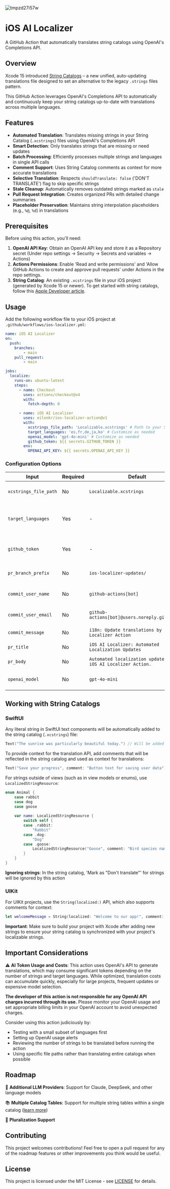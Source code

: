 ![tmpzd27i57w](https://github.com/user-attachments/assets/6c3c3049-8d56-488b-85e9-2597209a7116)

# iOS AI Localizer

A GitHub Action that automatically translates string catalogs using OpenAI's Completions API.

## Overview

Xcode 15 introduced [String Catalogs](https://developer.apple.com/documentation/xcode/localizing-and-varying-text-with-a-string-catalog) – a new unified, auto-updating translations file designed to set an alternative to the legacy `.strings` files pattern.

This GitHub Action leverages OpenAI's Completions API to automatically and continuously keep your string catalogs up-to-date with translations across multiple languages.

## Features

- **Automated Translation**: Translates missing strings in your String Catalog (`.xcstrings`) files using OpenAI's Completions API
- **Smart Detection**: Only translates strings that are missing or need updates
- **Batch Processing**: Efficiently processes multiple strings and languages in single API calls
- **Comment Support**: Uses String Catalog comments as context for more accurate translations
- **Selective Translation**: Respects `shouldTranslate: false` ('DON'T TRANSLATE') flag to skip specific strings
- **Stale Cleanup**: Automatically removes outdated strings marked as `stale`
- **Pull Request Integration**: Creates organized PRs with detailed change summaries
- **Placeholder Preservation**: Maintains string interpolation placeholders (e.g., `%@`, `%d`) in translations

## Prerequisites

Before using this action, you'll need:

1. **OpenAI API Key**: Obtain an OpenAI API key and store it as a Repository secret (Under repo settings → Security → Secrets and variables → Actions)
2. **Actions Permissions**: Enable 'Read and write permissions' and 'Allow GitHub Actions to create and approve pull requests' under Actions in the repo settings.
3. **String Catalog**: An existing `.xcstrings` file in your iOS project (generated by Xcode 15 or newer). To get started with string catalogs, follow this [Apple Developer article](https://developer.apple.com/documentation/xcode/localizing-and-varying-text-with-a-string-catalog).

## Usage

Add the following workflow file to your iOS project at `.github/workflows/ios-localizer.yml`:

```yaml
name: iOS AI Localizer
on:
  push:
    branches:
        - main
    pull_request:
        - main

jobs:
  localize:
    runs-on: ubuntu-latest
    steps:
      - name: Checkout
        uses: actions/checkout@v4
        with:
          fetch-depth: 0

      - name: iOS AI Localizer
        uses: eilonkr/ios-localizer-action@v1
        with:
          xcstrings_file_path: 'Localizable.xcstrings' # Path to your String Catalog in your project
          target_languages: 'es,fr,de,ja,ko' # Customize as needed
          openai_model: 'gpt-4o-mini' # Customize as needed
          github_token: ${{ secrets.GITHUB_TOKEN }}
        env:
          OPENAI_API_KEY: ${{ secrets.OPENAI_API_KEY }}
```

### Configuration Options

| Input | Required | Default | Description |
|-------|----------|---------|-------------|
| `xcstrings_file_path` | No | `Localizable.xcstrings` | Path to your String Catalog file |
| `target_languages` | Yes | - | Comma-separated language codes (e.g., `es,fr,de`) |
| `github_token` | Yes | - | GitHub token for creating PRs |
| `pr_branch_prefix` | No | `ios-localizer-updates/` | Prefix for PR branch names |
| `commit_user_name` | No | `github-actions[bot]` | Git commit author name |
| `commit_user_email` | No | `github-actions[bot]@users.noreply.github.com` | Git commit author email |
| `commit_message` | No | `i18n: Update translations by iOS AI Localizer Action` | Commit message |
| `pr_title` | No | `iOS AI Localizer: Automated Localization Updates` | Pull request title |
| `pr_body` | No | `Automated localization updates by the iOS AI Localizer Action.` | Pull request body |
| `openai_model` | No | `gpt-4o-mini` | OpenAI model to use |

## Working with String Catalogs

### SwiftUI

Any literal string in SwiftUI text components will be automatically added to the string catalog (`.xcstrings`) file:

```swift
Text("The sunrise was particularly beautiful today.") // Will be added to the string catalog
```

To provide context for the translation API, add comments that will be reflected in the string catalog and used as context for translations:

```swift
Text("Save your progress", comment: "Button text for saving user data")
```

For strings outside of views (such as in view models or enums), use `LocalizedStringResource`:

```swift
enum Animal {
    case rabbit
    case dog
    case goose
    
    var name: LocalizedStringResource {
        switch self {
        case .rabbit:
            "Rabbit"
        case .dog:
            "Dog"
        case .goose:
            LocalizedStringResource("Goose", comment: "Bird species name")
        }
    }
}
```

**Ignoring strings**: In the string catalog, 'Mark as "Don't translate"' for strings will be ignored by this action

### UIKit

For UIKit projects, use the `String(localized:)` API, which also supports comments for context:

```swift
let welcomeMessage = String(localized: "Welcome to our app!", comment: "Greeting shown on app launch")
```

**Important**: Make sure to build your project with Xcode after adding new strings to ensure your string catalog is synchronized with your project's localizable strings.

## Important Considerations

⚠️ **AI Token Usage and Costs**: This action uses OpenAI's API to generate translations, which may consume significant tokens depending on the number of strings and target languages. While optimized, translation costs can accumulate quickly, especially for large projects, frequent updates or expensive model selection. 

**The developer of this action is not responsible for any OpenAI API charges incurred through its use.** Please monitor your OpenAI usage and set appropriate billing limits in your OpenAI account to avoid unexpected charges.

Consider using this action judiciously by:
- Testing with a small subset of languages first
- Setting up OpenAI usage alerts
- Reviewing the number of strings to be translated before running the action
- Using specific file paths rather than translating entire catalogs when possible


## Roadmap

🤖 **Additional LLM Providers**: Support for Claude, DeepSeek, and other language models

📚 **Multiple Catalog Tables**: Support for multiple string tables within a single catalog ([learn more](https://developer.apple.com/documentation/xcode/localizing-and-varying-text-with-a-string-catalog))

👥 **Pluralization Support**

## Contributing

This project welcomes contributions! Feel free to open a pull request for any of the roadmap features or other improvements you think would be useful.

## License

This project is licensed under the MIT License - see [LICENSE](LICENSE) for details.


